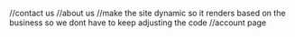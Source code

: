 //contact us
//about us
//make the site dynamic so it renders based on the business so we dont have to keep adjusting the code
//account page